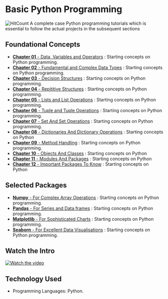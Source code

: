 # Basic Python Programming 
![HitCount](https://hits.dwyl.com/fromsantanu/BPP-Main.svg)
A complete case Python programming tutorials which is essential to follow the actual projects in the subsequent sections

## Foundational Concepts
- [**Chapter 01** - Data, Variables and Operators](https://github.com/fromsantanu/BPP-Main/blob/main/pages/page1.md)  : Starting concepts on Python programming.
- [**Chapter 02** - Fundamental and Complex Data Types](https://github.com/fromsantanu/Basic-Python-Chapter-2-FundamentalAndComplexDataTypes)  : Starting concepts on Python programming.
- [**Chapter 03** - Decision Structures](https://github.com/fromsantanu/Basic-Python-Chapter-3-DecisionStructures)  : Starting concepts on Python programming.
- [**Chapter 04** - Repititive Structures](https://github.com/fromsantanu/Basic-Python-Chapter-4-RepititiveStructures)  : Starting concepts on Python programming.
- [**Chapter 05** - Lists and List Operations](https://github.com/fromsantanu/Basic-Python-Chapter-5-ListAndListOperations)  : Starting concepts on Python programming.
- [**Chapter 06** - Tuple and Tuple Operations](https://github.com/fromsantanu/Basic-Python-Chapter-6-TupleAndTupleOpertations)  : Starting concepts on Python programming.
- [**Chapter 07** - Set And Set Operations](https://github.com/fromsantanu/Basic-Python-Chapter-7-SetAndSetOperations)  : Starting concepts on Python programming.
- [**Chapter 08** - Dictionaries And Dictionary Operations](https://github.com/fromsantanu/Basic-Python-Chapter-8-DictionariesAndDictionaryOperations)  : Starting concepts on Python
- [**Chapter 09** - Method Handling](https://github.com/fromsantanu/Basic-Python-Chapter-9-MethodHandlng)  : Starting concepts on Python programming.
- [**Chapter 10** - Objects And Classes](https://github.com/fromsantanu/Basic-Python-Chapter-10-ObjectsAndClasses)  : Starting concepts on Python
- [**Chapter 11** - Modules And Packages](https://github.com/fromsantanu/Basic-Python-Chapter-11-ModulesAndPackages)  : Starting concepts on Python
- [**Chapter 12** - Important Packages To Know](https://github.com/fromsantanu/Basic-Python-Chapter-12-ImportantPackagesToKnow)  : Starting concepts on Python

## Selected Packages
- [**Numpy** - For Complex Array Operations](https://github.com/fromsantanu/Basic-Python-Chapter-1)  : Starting concepts on Python programming.
- [**Pandas** - For Series and Data frames](https://github.com/fromsantanu/Basic-Python-Chapter-1)  : Starting concepts on Python programming.
- [**Matplotlib** - For Sophisticated Charts](https://github.com/fromsantanu/Basic-Python-Chapter-1)  : Starting concepts on Python programming.
- [**Seaborn** - For Excellent Data Visualisations](https://github.com/fromsantanu/Basic-Python-Chapter-1)  : Starting concepts on Python programming.

## Watch the Intro 
[![Watch the video](https://img.youtube.com/vi/tbd/hqdefault.jpg)](https://www.youtube.com/watch?v=tbd)

## Technology Used
- Programming Languages: Python.
